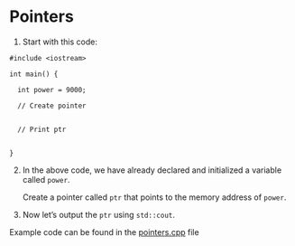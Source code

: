 # Pointers

1. Start with this code:

```
#include <iostream>

int main() {
  
  int power = 9000;
  
  // Create pointer
  
  
  // Print ptr
  
  
}
```

2. In the above code, we have already declared and initialized a variable called ```power```.

	Create a pointer called ```ptr``` that points to the memory address of ```power```.

3. Now let’s output the ```ptr``` using ```std::cout```.

Example code can be found in the [pointers.cpp](https://github.com/keldavis/c-plus-plus-practice/blob/master/foundations/6.%20References%20and%20Pointers/Pointers/pointers.cpp) file